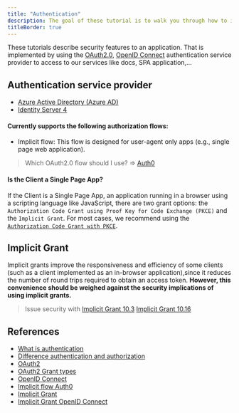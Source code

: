```yaml
---
title: "Authentication"
description: The goal of these tutorial is to walk you through how to implement authentication to your application.
titleBorder: true
---
```


These tutorials describe security features to an application. That is implemented by using the [OAuth2.0](https://oauth.net/2/), [OpenID Connect](https://openid.net) authentication service provider to access to our services like docs, SPA application,...

## Authentication service provider

- [Azure Active Directory (Azure AD)](https://azure.microsoft.com/en-us/services/active-directory/)
- [Identity Server 4](https://identityserver.io)

#### Currently supports the following authorization flows:

- Implicit flow: This flow is designed for user-agent only apps (e.g., single page web application).

> Which OAuth2.0 flow should I use?
=> [Auth0](https://auth0.com/docs/api-auth/which-oauth-flow-to-use#authorization-code-grant-with-pkce)

#### Is the Client a Single Page App?
If the Client is a Single Page App, an application running in a browser using a scripting language like JavaScript, there are two grant options: the `Authorization Code Grant using Proof Key for Code Exchange (PKCE)` and the `Implicit Grant`. For most cases, we recommend using the [`Authorization Code Grant with PKCE`](https://auth0.com/docs/flows/concepts/auth-code-pkce).

## Implicit Grant
Implicit grants improve the responsiveness and efficiency of some clients (such as a client implemented as an in-browser application),since it reduces the number of round trips required to obtain an access token. **However, this convenience should be weighed against
the security implications of using implicit grants.**

> Issue security with [Implicit Grant 10.3](https://tools.ietf.org/html/rfc6749#section-10.3)
> [Implicit Grant 10.16](https://tools.ietf.org/html/rfc6749#section-10.16)

## References

- [What is authentication](https://docs.microsoft.com/en-us/azure/active-directory/develop/v1-authentication-scenarios)
- [Difference authentication and authorization](https://auth0.com/docs/authorization/concepts/authz-and-authn)
- [OAuth2](https://oauth.net/2/)
- [OAuth2 Grant types](https://oauth.net/2/grant-types/)
- [OpenID Connect](https://docs.microsoft.com/en-us/azure/active-directory/develop/v1-protocols-openid-connect-code)
- [Implicit flow Auth0](https://auth0.com/docs/flows/concepts/implicit)
- [Implicit Grant](https://tools.ietf.org/html/rfc6749#section-4.2)
- [Implicit Grant OpenID Connect](https://docs.microsoft.com/en-us/azure/active-directory/develop/v1-oauth2-implicit-grant-flow)
